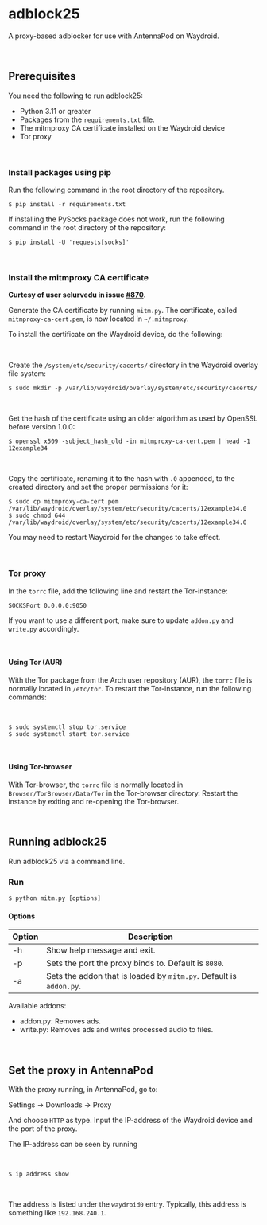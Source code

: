 # adblock25
A proxy-based adblocker for use with AntennaPod on Waydroid.

<br />

## Prerequisites 
You need the following to run adblock25:
 * Python 3.11 or greater
 * Packages from the `requirements.txt` file.
 * The mitmproxy CA certificate installed on the Waydroid device
 * Tor proxy

<br />

### Install packages using pip
Run the following command in the root directory of the repository.
```
$ pip install -r requirements.txt
```
If installing the PySocks package does not work, run the following command in the root directory of the repository:
```
$ pip install -U 'requests[socks]'
```

<br />

### Install the mitmproxy CA certificate
**Curtesy of user selurvedu in issue [#870](https://github.com/waydroid/waydroid/issues/870).**

Generate the CA certificate by running `mitm.py`. 
The certificate, called `mitmproxy-ca-cert.pem`, is now located in `~/.mitmproxy`. 

To install the certificate on the Waydroid device, do the following:

<br />

Create the `/system/etc/security/cacerts/` directory in the Waydroid overlay file system:
```
$ sudo mkdir -p /var/lib/waydroid/overlay/system/etc/security/cacerts/
```

<br />

Get the hash of the certificate using an older algorithm as used by OpenSSL before version 1.0.0:
```
$ openssl x509 -subject_hash_old -in mitmproxy-ca-cert.pem | head -1
12example34
```

<br />

Copy the certificate, renaming it to the hash with `.0` appended, to the created directory and set the proper permissions for it:
```
$ sudo cp mitmproxy-ca-cert.pem /var/lib/waydroid/overlay/system/etc/security/cacerts/12example34.0
$ sudo chmod 644 /var/lib/waydroid/overlay/system/etc/security/cacerts/12example34.0
```

You may need to restart Waydroid for the changes to take effect. 

<br />

### Tor proxy
In the `torrc` file, add the following line and restart the Tor-instance:
```
SOCKSPort 0.0.0.0:9050
```
If you want to use a different port, make sure to update `addon.py` and `write.py` accordingly.

<br />

#### Using Tor (AUR)

With the Tor package from the Arch user repository (AUR), the `torrc` file is normally located in `/etc/tor`.
To restart the Tor-instance, run the following commands:

<br />

```
$ sudo systemctl stop tor.service
$ sudo systemctl start tor.service
```

<br />

#### Using Tor-browser
With Tor-browser, the `torrc` file is normally located in `Browser/TorBrowser/Data/Tor` in the Tor-browser directory. Restart the instance by exiting and re-opening the Tor-browser.

<br />

## Running adblock25

Run adblock25 via a command line. 

### Run

```
$ python mitm.py [options]
```

#### Options
|  Option | Description  |
|---|---|
| -h |  Show help message and exit.|
| -p |  Sets the port the proxy binds to. Default is `8080`.|
| -a  |  Sets the addon that is loaded by `mitm.py`. Default is `addon.py`.|

Available addons:
 * addon.py: Removes ads.
 * write.py: Removes ads and writes processed audio to files.  
 
<br />

## Set the proxy in AntennaPod
With the proxy running, in AntennaPod, go to:

Settings &#8594; Downloads &#8594; Proxy

And choose `HTTP` as type. Input the IP-address of the Waydroid device and the port of the proxy.

The IP-address can be seen by running 

<br />

```
$ ip address show
```
<br />

The address is listed under the `waydroid0` entry. Typically, this address is something like `192.168.240.1`. 


